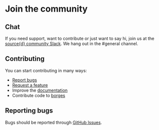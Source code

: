 # Join the community

## Chat

If you need support, want to contribute or just want to say hi, join us at the [source{d} community Slack](https://join.slack.com/t/sourced-community/shared_invite/enQtMjc4Njk5MzEyNzM2LTFjNzY4NjEwZGEwMzRiNTM4MzRlMzQ4MmIzZjkwZmZlM2NjODUxZmJjNDI1OTcxNDAyMmZlNmFjODZlNTg0YWM). We hang out in the #general channel.

## Contributing

You can start contributing in many ways:

* [Report bugs](/docs/join-the-community.md#reporting-bugs)
* [Request a feature](https://github.com/src-d/borges/issues)
* Improve the [documentation](https://github.com/src-d/borges/docs)
* Contribute code to [borges](https://github.com/src-d/borges)

## Reporting bugs

Bugs should be reported through [GitHub Issues](https://github.com/src-d/borges/issues).
